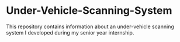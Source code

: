 # Under-Vehicle-Scanning-System
This repository contains information about an under-vehicle scanning system I developed during my senior year internship.
